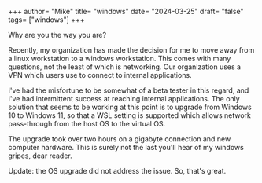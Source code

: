 +++
author= "Mike"
title= "windows"
date= "2024-03-25"
draft= "false"
tags= ["windows"]
+++

Why are you the way you are?

Recently, my organization has made the decision for me to move away from a linux workstation to a windows workstation. This comes with many questions, not the least of which is networking. Our organization uses a VPN which users use to connect to internal applications.

I've had the misfortune to be somewhat of a beta tester in this regard, and I've had intermittent success at reaching internal applications. The only solution that seems to be working at this point is to upgrade from Windows 10 to Windows 11, so that a WSL setting is supported which allows network pass-through from the host OS to the virtual OS.

The upgrade took over two hours on a gigabyte connection and new computer hardware. This is surely not the last you'll hear of my windows gripes, dear reader.

Update: the OS upgrade did not address the issue. So, that's great.
